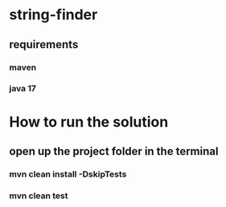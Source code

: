 # string-finder
## requirements
### maven
### java 17

# How to run the solution
## open up the project folder in the terminal
### mvn clean install -DskipTests
### mvn clean test

